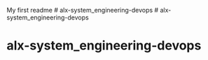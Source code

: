 My first readme
#   a l x - s y s t e m _ e n g i n e e r i n g - d e v o p s  
 # alx-system_engineering-devops
# alx-system_engineering-devops
